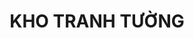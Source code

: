 ---
layout: "category-page"
title: "KHO TRANH TƯỜNG"
description: "Tải miễn phí file đồ hoạ vector KHO TRANH TƯỜNG png jpg pdf ai crd..."
permalink: "/category/kho-tranh-tuong/"
image: "/assets/images/affiliates.jpg"
color: "#121826"
---